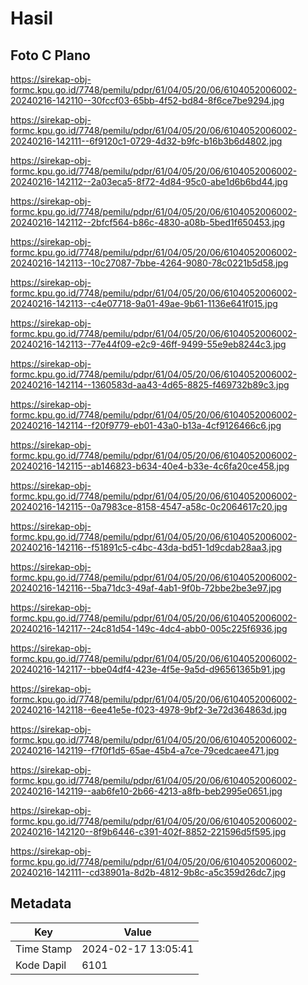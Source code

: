 # Hasil

## Foto C Plano

https://sirekap-obj-formc.kpu.go.id/7748/pemilu/pdpr/61/04/05/20/06/6104052006002-20240216-142110--30fccf03-65bb-4f52-bd84-8f6ce7be9294.jpg

https://sirekap-obj-formc.kpu.go.id/7748/pemilu/pdpr/61/04/05/20/06/6104052006002-20240216-142111--6f9120c1-0729-4d32-b9fc-b16b3b6d4802.jpg

https://sirekap-obj-formc.kpu.go.id/7748/pemilu/pdpr/61/04/05/20/06/6104052006002-20240216-142112--2a03eca5-8f72-4d84-95c0-abe1d6b6bd44.jpg

https://sirekap-obj-formc.kpu.go.id/7748/pemilu/pdpr/61/04/05/20/06/6104052006002-20240216-142112--2bfcf564-b86c-4830-a08b-5bed1f650453.jpg

https://sirekap-obj-formc.kpu.go.id/7748/pemilu/pdpr/61/04/05/20/06/6104052006002-20240216-142113--10c27087-7bbe-4264-9080-78c0221b5d58.jpg

https://sirekap-obj-formc.kpu.go.id/7748/pemilu/pdpr/61/04/05/20/06/6104052006002-20240216-142113--c4e07718-9a01-49ae-9b61-1136e641f015.jpg

https://sirekap-obj-formc.kpu.go.id/7748/pemilu/pdpr/61/04/05/20/06/6104052006002-20240216-142113--77e44f09-e2c9-46ff-9499-55e9eb8244c3.jpg

https://sirekap-obj-formc.kpu.go.id/7748/pemilu/pdpr/61/04/05/20/06/6104052006002-20240216-142114--1360583d-aa43-4d65-8825-f469732b89c3.jpg

https://sirekap-obj-formc.kpu.go.id/7748/pemilu/pdpr/61/04/05/20/06/6104052006002-20240216-142114--f20f9779-eb01-43a0-b13a-4cf9126466c6.jpg

https://sirekap-obj-formc.kpu.go.id/7748/pemilu/pdpr/61/04/05/20/06/6104052006002-20240216-142115--ab146823-b634-40e4-b33e-4c6fa20ce458.jpg

https://sirekap-obj-formc.kpu.go.id/7748/pemilu/pdpr/61/04/05/20/06/6104052006002-20240216-142115--0a7983ce-8158-4547-a58c-0c2064617c20.jpg

https://sirekap-obj-formc.kpu.go.id/7748/pemilu/pdpr/61/04/05/20/06/6104052006002-20240216-142116--f51891c5-c4bc-43da-bd51-1d9cdab28aa3.jpg

https://sirekap-obj-formc.kpu.go.id/7748/pemilu/pdpr/61/04/05/20/06/6104052006002-20240216-142116--5ba71dc3-49af-4ab1-9f0b-72bbe2be3e97.jpg

https://sirekap-obj-formc.kpu.go.id/7748/pemilu/pdpr/61/04/05/20/06/6104052006002-20240216-142117--24c81d54-149c-4dc4-abb0-005c225f6936.jpg

https://sirekap-obj-formc.kpu.go.id/7748/pemilu/pdpr/61/04/05/20/06/6104052006002-20240216-142117--bbe04df4-423e-4f5e-9a5d-d96561365b91.jpg

https://sirekap-obj-formc.kpu.go.id/7748/pemilu/pdpr/61/04/05/20/06/6104052006002-20240216-142118--6ee41e5e-f023-4978-9bf2-3e72d364863d.jpg

https://sirekap-obj-formc.kpu.go.id/7748/pemilu/pdpr/61/04/05/20/06/6104052006002-20240216-142119--f7f0f1d5-65ae-45b4-a7ce-79cedcaee471.jpg

https://sirekap-obj-formc.kpu.go.id/7748/pemilu/pdpr/61/04/05/20/06/6104052006002-20240216-142119--aab6fe10-2b66-4213-a8fb-beb2995e0651.jpg

https://sirekap-obj-formc.kpu.go.id/7748/pemilu/pdpr/61/04/05/20/06/6104052006002-20240216-142120--8f9b6446-c391-402f-8852-221596d5f595.jpg

https://sirekap-obj-formc.kpu.go.id/7748/pemilu/pdpr/61/04/05/20/06/6104052006002-20240216-142111--cd38901a-8d2b-4812-9b8c-a5c359d26dc7.jpg


## Metadata

| Key        | Value               |
| ---------- | ------------------- |
| Time Stamp | 2024-02-17 13:05:41 |
| Kode Dapil | 6101                |



